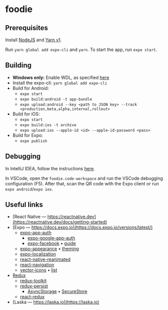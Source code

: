 # foodie

## Prerequisites

Install [NodeJS](https://nodejs.org/en/download/) and [Yarn v1](https://classic.yarnpkg.com/en/docs/install).

Run `yarn global add expo-cli` and `yarn`.
To start the app, run `expo start`.

## Building

* **Windows only:** Enable WDL, as specified [here](https://docs.expo.io/distribution/building-standalone-apps/#1-install-expo-cli)
* Install the expo-cli: `yarn global add expo-cli`
* Build for Android:
  * `expo start`
  * `expo build:android -t app-bundle`
  * `expo upload:android --key <path to JSON key> --track <production,beta,alpha,internal,rollout>`
* Build for iOS:
  * `expo start`
  * `expo build:ios -t archive`
  * `expo upload:ios --apple-id <id> --apple-id-password <pass>`
* Build for Expo:
  * `expo publish`

## Debugging

In IntelliJ IDEA, follow the instructions [here](https://jetbrains.com/help/idea/react-native.html#ws_react_native_debug_expo).

In VSCode, open the `foodie.code-workspace` and run the VSCode debugging configuration (F5). After that, scan the QR code with the Expo client or run `expo android`/`expo ios`.

## Useful links

- [React Native ― https://reactnative.dev](https://reactnative.dev/docs/getting-started)
- [Expo ― https://docs.expo.io](https://docs.expo.io/versions/latest/)
  - [expo-app-auth](https://docs.expo.io/versions/latest/sdk/app-auth/)
    - [expo-google-app-auth](https://docs.expo.io/versions/latest/sdk/google/)
    - [expo-facebook](https://docs.expo.io/versions/latest/sdk/facebook/) • [guide](https://hackernoon.com/firebase-auth-using-facebook-log-in-on-expo-react-native-2c9f1aaf26b7)
  - [expo-appearance](https://docs.expo.io/versions/latest/sdk/appearance/) • [theming](https://medium.com/javascript-in-plain-english/react-native-dark-mode-and-theming-dc299bec206d)
  - [expo-localization](https://docs.expo.io/versions/latest/sdk/localization/)
  - [react-native-reanimated](https://docs.expo.io/versions/latest/sdk/reanimated/)
  - [react-navigation](https://reactnavigation.org/docs/getting-started)
  - [vector-icons](https://github.com/expo/vector-icons) • [list](https://expo.github.io/vector-icons/)
- [Redux](https://redux.js.org/api/api-reference)
  - [redux-toolkit](https://redux-toolkit.js.org/api/configureStore)
  - [redux-persist](https://github.com/rt2zz/redux-persist)
    - [AsyncStorage](https://docs.expo.io/versions/latest/react-native/asyncstorage/) • [SecureStore](https://docs.expo.io/versions/latest/sdk/securestore/)
  - [react-redux](https://react-redux.js.org/using-react-redux/connect-mapstate)
- [Laska ― https://laska.io](https://laska.io)